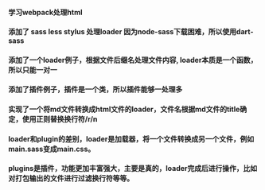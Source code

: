 #### 学习webpack处理html

#### 添加了 sass less stylus 处理loader 因为node-sass下载困难，所以使用dart-sass
#### 添加了一个loader例子，根据文件后缀名处理文件内容, loader本质是一个函数，所以只能一对一
#### 添加了插件例子，插件是一个类，所以插件能够一处理多

#### 实现了一个将md文件转换成html文件的loader，文件名根据md文件的title确定，使用正则替换换行符/r/n
#### loader和plugin的差别，loader是加载器，将一个文件转换成另一个文件，例如main.sass变成main.css。
#### plugins是插件，功能更加丰富强大，主要是真的，loader完成后进行操作，比如对打包输出的文件进行过滤换行符等等。